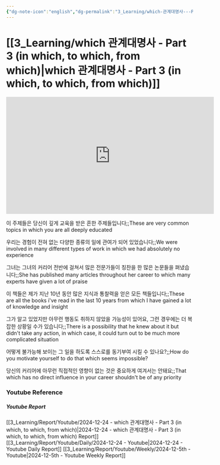 ```yaml
---
{"dg-note-icon":"english","dg-permalink":"3_Learning/which-관계대명사---Part-3-(in-which,-to-which,-from-which)","created-date":"2024-12-24 11:46:28 pm","date":"2024-12-24","type":"youtube","tags":["youtube","english","flashcards"],"aliases":null,"youtuber":"빨모쌤","channelName":"라이브 아카데미","link":"https://www.youtube.com/watch?v=-Rla6eF24ZU","img":"https://img.youtube.com/vi/-Rla6eF24ZU/0.jpg","dg-publish":true,"permalink":"/3_Learning/which-관계대명사---Part-3-(in-which,-to-which,-from-which)/","dgPassFrontmatter":true,"noteIcon":"english"}
---
```


# [[3_Learning/which 관계대명사 - Part 3 (in which, to which, from which)\|which 관계대명사 - Part 3 (in which, to which, from which)]]


<div class="container-root"><span></span></div><div><div class="container-root"><iframe width="560" height="315" src="https://www.youtube.com/embed/-Rla6eF24ZU" title="YouTube video player" frameborder="0" allow="accelerometer; autoplay; clipboard-write; encrypted-media; gyroscope; picture-in-picture; web-share" allowfullscreen=""></iframe></div></div>

이 주제들은 당신이 깊게 교육을 받은 흔한 주제들입니다;;These are very common topics in which you are all deeply educated
<!--SR:!2025-01-18,1,210-->
우리는 경험이 전혀 없는 다양한 종류의 일에 관여가 되어 있었습니다;;We were involved in many different types of work in which we had absolutely no experience
<!--SR:!2025-01-23,7,250-->

그녀는 그녀의 커리어 전반에 걸쳐서 많은 전문가들이 칭찬을 한 많은 논문들을 펴냈습니다;;She has published many articles throughout her career to which many experts have given a lot of praise
<!--SR:!2025-01-19,1,210-->

이 책들은 제가 지난 10년 동안 많은 지식과 통찰력을 얻은 모든 책들입니다;;These are all the books i've read in the last 10 years from which I have gained a lot of knowledge and insight
<!--SR:!2025-01-13,8,250-->

그가 알고 있었지만 아무런 행동도 취하지 않았을 가능성이 있어요, 그런 경우에는 더 복잡한 상황일 수가 있습니다;;There is a possibility that he knew about it but didn't take any action, in which case, it could turn out to be much more complicated situation
<!--SR:!2025-01-23,5,230-->
어떻게 불가능해 보이는 그 일을 하도록 스스로를 동기부여 시킬 수 있나요?;;How do you motivate yourself to do that which seems impossible?
<!--SR:!2025-01-16,7,242-->
당신의 커리어에 아무런 직접적인 영향이 없는 것은 중요하게 여겨서는 안돼요;;That which has no direct influence in your career shouldn't be of any priority
<!--SR:!2025-01-12,3,230-->






### Youtube Reference
##### Youtube Report
[[3_Learning/Report/Youtube/2024-12-24 - which 관계대명사 - Part 3 (in which, to which, from which)\|2024-12-24 - which 관계대명사 - Part 3 (in which, to which, from which) Report]]
[[3_Learning/Report/Youtube/Daily/2024-12-24 - Youtube\|2024-12-24 - Youtube Daily Report]]
[[3_Learning/Report/Youtube/Weekly/2024-12-5th - Youtube\|2024-12-5th - Youtube Weekly Report]]

